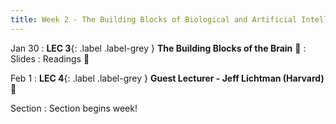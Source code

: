 ```yaml
---
title: Week 2 - The Building Blocks of Biological and Artificial Intelligence 
---
```


Jan 30
: **LEC 3**{: .label .label-grey } **The Building Blocks of the Brain** 🎥
    : Slides
: Readings 📖

<!--
: Neuroscience Primer](https://canvas.harvard.edu/files/14251618/download?download_frd=1)
: Lecture Notes](https://canvas.harvard.edu/files/14251627/download?download_frd=1) written by a former GenEd 1125 student!
-->

Feb 1
:  **LEC 4**{: .label .label-grey } **Guest Lecturer - Jeff Lichtman (Harvard)** 🎥

<!--
: Papers mentioned in Prof. Lichtman's talk 📄
: * [A Technicolor Approach to the Connectome](https://canvas.harvard.edu/files/14287742/download?download_frd=1)
: * [The Interscutularis Muscle Connectome](https://canvas.harvard.edu/files/14287744/download?download_frd=1)
:  **PSET 1 handed out**{: .label .label-green } Covers lectures 1-4
    : [PSET 1](https://canvas.harvard.edu/files/14275242/download?download_frd=1) / [no blank space](https://canvas.harvard.edu/files/14275241/download?download_frd=1) / [tex](https://canvas.harvard.edu/files/14309236/download?download_frd=1)
-->

Section
: Section begins <!---this---> week!

<!--
: Introduction, purpose of section
: Discussion: What is intelligence?, Marr's levels, AI ethics 
-->
